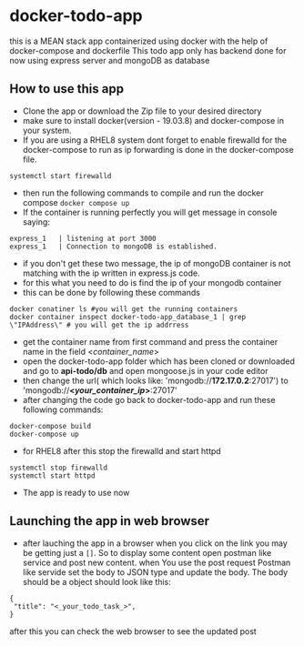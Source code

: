 # docker-todo-app
this is a MEAN stack app containerized using docker with the help of docker-compose and dockerfile
This todo app only has backend done for now using express server and mongoDB as database

## How to use this app

* Clone the app or download the Zip file to your desired directory
* make sure to install docker(version - 19.03.8) and docker-compose in your system.
* If you are using a RHEL8 system dont forget to enable firewalld for the docker-compose to run as ip forwarding is done in the docker-compose file.
```
systemctl start firewalld
```
* then run the following commands to compile and run the docker compose
```docker compose up```
* If the container is running perfectly you will get message in console saying:
```
express_1   | listening at port 3000
express_1   | Connection to mongoDB is established.
```
* if you don't get these two message, the ip of mongoDB container is not matching with the ip written in express.js code.
* for this what you need to do is find the ip of your mongodb container 
* this can be done by following these commands
 ```
 docker conatiner ls #you will get the running containers
 docker container inspect docker-todo-app_database_1 | grep \"IPAddress\" # you will get the ip addrress
 ```
* get the container name from first command and press the container name in the field <_container_name_>
* open the docker-todo-app folder which has been cloned or downloaded and go to **api-todo/db** and open mongoose.js in your code editor
* then change the url( which looks like: 'mongodb://**172.17.0.2**:27017') to 'mongodb://**<_your_container_ip_>**:27017'
* after changing the code go back to docker-todo-app and run these following commands:
```
docker-compose build
docker-compose up
```
* for RHEL8 after this stop the firewalld and start httpd
 ```
 systemctl stop firewalld
 systemctl start httpd
 ```
 * The app is ready to use now
 
## Launching the app in web browser
* after lauching the app in a browser when you click on the link you may be getting just a `[]`. So to display some content open postman like service and post new content. when You use the post request Postman like servide set the body to JSON type and update the body. The body should be a object should look like this:
```
{
 "title": "<_your_todo_task_>",
}
```
after this you can check the web browser to see the updated post
